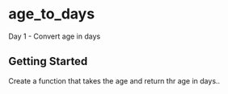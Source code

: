 # age_to_days

Day 1 - Convert age in days



## Getting Started
Create a function that takes the age and return thr age in days..
